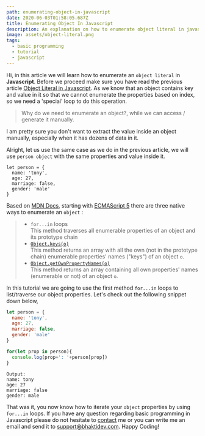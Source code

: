 ```yaml
---
path: enumerating-object-in-javascript
date: 2020-06-03T01:58:05.687Z
title: Enumerating Object In Javascript
description: An explanation on how to enumerate object literal in javascript
image: assets/object-literal.png
tags:
  - basic programming
  - tutorial
  - javascript
---
```

Hi, in this article we will learn how to enumerate an `object literal` in **Javascript**. Before we proceed make sure you have read the previous article [Object Literal in Javascript](https://www.bhaktidev.com/blog/object-literal-in-javascript/). As we know that an object contains key and value in it so that we cannot enumerate the properties based on index, so we need a 'special' loop to do this operation. 

> Why do we need to enumerate an object?, while we can access / generate it manually.

I am pretty sure you don't want to extract the value inside an object manually, especially when it has dozens of data in it.

Alright, let us use the same case as we do in the previous article, we will use `person object` with the same properties and value inside it.

```properties
let person = {
  name: 'tony',
  age: 27,
  marriage: false,
  gender: 'male'
}
```

Based on [MDN Docs](https://developer.mozilla.org/en-US/docs/Web/JavaScript/Guide/Working_with_Objects), starting with [ECMAScript 5](https://developer.mozilla.org/en-US/docs/Archive/Web/JavaScript/New_in_JavaScript/ECMAScript_5_support_in_Mozilla) there are three native ways to enumerate an `object` :

> * `for...in` loops\
>   This method traverses all enumerable properties of an object and its prototype chain
> * [`Object.keys(o)`](https://developer.mozilla.org/en-US/docs/Web/JavaScript/Reference/Global_Objects/Object/keys)\
>   This method returns an array with all the own (not in the prototype chain) enumerable properties' names ("keys") of an object `o`.
> * [`Object.getOwnPropertyNames(o)`](https://developer.mozilla.org/en-US/docs/Web/JavaScript/Reference/Global_Objects/Object/getOwnPropertyNames)\
>   This method returns an array containing all own properties' names (enumerable or not) of an object `o`.

In this tutorial we are going to use the first method `for...in` loops to list/traverse our object properties. Let's check out the following snippet down below,

```javascript
let person = {
  name: 'tony',
  age: 27,
  marriage: false,
  gender: 'male'
}

for(let prop in person){
  console.log(prop+': '+person[prop])
}
```



```
Output: 
name: tony 
age: 27 
marriage: false 
gender: male 
```

That was it, you now know how to iterate your `object` properties by using `for...in` loops. If you have any question regarding basic programming in Javascript please do not hesitate to [contact](https://www.bhaktidev.com/contact/) me or you can write me an email and send it to support@bhaktidev.com. Happy Coding!